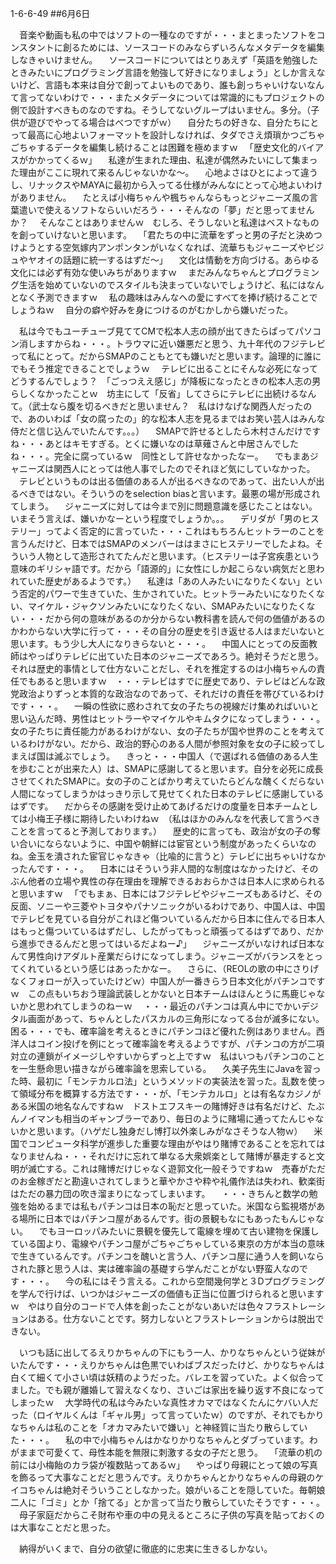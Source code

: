 1-6-6-49
##6月6日
<!-- 49 -->
　音楽や動画も私の中ではソフトの一種なのですが・・・まとまったソフトをコンスタントに創るためには、ソースコードのみならずいろんなメタデータを編集しなきゃいけません。
　ソースコードについてはとりあえず「英語を勉強したときみたいにプログラミング言語を勉強して好きになりましょう」としか言えないけど、言語も本来は自分で創ってよいものであり、誰も創っちゃいけないなんて言ってないわけで・・・またメタデータについては常識的にもプロジェクトの側で設計すべきものなのですね。そうしてないグループはいません。多分。（子供が遊びでやってる場合はべつですがｗ）
　自分たちの好きな、自分たちにとって最高に心地よいフォーマットを設計しなければ、タダでさえ煩瑣かつごちゃごちゃするデータを編集し続けることは困難を極めますｗ
　「歴史文化的バイアスがかかってくるｗ」
　私達が生まれた理由、私達が偶然みたいにして集まった理由がここに現れて来るんじゃないかな〜。
　心地よさはひとによって違うし、リナックスやMAYAに最初から入ってる仕様がみんなにとって心地よいわけがありません。
　たとえば小梅ちゃんや楓ちゃんならもっとジャニーズ風の言葉遣いで使えるソフトならいいだろう・・・そんなの「夢」だと思ってませんか？
　そんなことはありませんｗ　むしろ、そうしないと私達はベストなものを創っていけないと思います。
　「君たちの中に流華をずっと男の子だと決めつけようとする空気嫁内アンポンタンがいなくなれば、流華ちもジャニーズやビジュやヤオイの話題に統一するはずだ〜」
　文化は情動を方向づける。あらゆる文化には必ず有効な使いみちがありますｗ
　まだみんなちゃんとプログラミング生活を始めていないのでスタイルも決まっていないでしょうけど、私にはなんとなく予測できますｗ
　私の趣味はみんなへの愛にすべてを捧げ続けることでしょうねｗ
　自分の癖や好みを身につけるのがむかしから嫌いだった。

　私は今でもユーチューブ見ててCMで松本人志の顔が出てきたらぱってパソコン消しますからね・・・。トラウマに近い嫌悪だと思う、九十年代のフジテレビって私にとって。だからSMAPのこともとても嫌いだと思います。論理的に誰にでもそう推定できることでしょうｗ
　テレビに出ることにそんな必死になってどうするんでしょう？　「ごっつええ感じ」が降板になったときの松本人志の男らしくなかったことｗ　坊主にして「反省」してさらにテレビに出続けるなんて。（武士なら腹を切るべきだと思いません？　私はけなげな関西人だったので、あのいわば「女の腐ったの」的な松本人志を見るまではお笑い芸人はみんな侍だと信じ込んでいたんです。。。）
　SMAPで許せるとしたら木村さんだけですね・・・あとはキモすぎる。とくに嫌いなのは草薙さんと中居さんでしたね・・・。完全に腐っているｗ　同性として許せなかったなー。
　でもまあジャニーズは関西人にとっては他人事でしたのでそれほど気にしていなかった。
　テレビというものは出る価値のある人が出るべきなのであって、出たい人が出るべきではない。そういうのをselection biasと言います。最悪の場が形成されてしまう。
　ジャニーズに対しては今まで別に問題意識を感じたことはない。いまそう言えば、嫌いかなーという程度でしょうか。。。
　デリダが「男のヒステリー」ってよく否定的に言っていた・・・これはもちろんヒットラーのことを言うんだけど、日本ではSMAPのメンバーははまさにヒステリーでしたよね。そういう人物として造形されてたんだと思います。（ヒステリーは子宮疾患という意味のギリシャ語です。だから「語源的」に女性にしか起こらない病気だと思われていた歴史があるようです。）
　私達は「あの人みたいになりたくない」という否定的パワーで生きていた、生かされていた。ヒットラーみたいになりたくない、マイケル・ジャクソンみたいになりたくない、SMAPみたいになりたくない・・・だから何の意味があるのか分からない教科書を読んで何の価値があるのかわからない大学に行って・・・その自分の歴史を引き返せる人はまだいないと思います。もう少し大人になりきらないと・・・。
　中国人にとっての反面教師はやっぱりテレビに出ていた日本のジャニーズであろう。絶対そうだと思う。それは歴史的事情として仕方ないことだし、それを推定するのは小梅ちゃんの責任でもあると思いますｗ　・・・テレビはすでに歴史であり、テレビはどんな政党政治よりずっと本質的な政治なのであって、それだけの責任を帯びているわけです・・・。
　一瞬の性欲に惑わされて女の子たちの視線だけ集めればいいと思い込んだ時、男性はヒットラーやマイケルやキムタクになってしまう・・・。女の子たちに責任能力があるわけがない、女の子たちが国や世界のことを考えているわけがない。だから、政治的野心のある人間が参照対象を女の子に絞ってしまえば国は滅ぶでしょう。
　きっと・・・中国人（で選ばれる価値のある人生を歩むことが出来た人）は、SMAPに感謝してると思います。自分を必死に成長させてくれたSMAPに。女の子のことばかり考えていたらどんな醜くくだらない人間になってしまうかはっきり示して見せてくれた日本のテレビに感謝しているはずです。
　だからその感謝を受け止めてあげるだけの度量を日本チームとしては小梅王子様に期待したいわけねｗ　（私はほかのみんなを代表して言うべきことを言ってると予測しております。）
　歴史的に言っても、政治が女の子の奪い合いにならないように、中国や朝鮮には宦官という制度があったくらいなのね。金玉を潰された宦官じゃなきゃ（比喩的に言うと）テレビに出ちゃいけなかったんです・・・。
　日本にはそういう非人間的な制度はなかったけど、そのぶん他者の立場や異性の存在理由を理解できるおおらかさは日本人に求められると思いますｗ
　「でもまぁ、日本にはフジテレビやジャニーズもあるけど、その反面、ソニーや三菱やトヨタやパナソニックがいるわけであり、中国人は、中国でテレビを見ている自分がこれほど傷ついているんだから日本に住んでる日本人はもっと傷ついているはずだし、したがってもっと頑張ってるはずであり、だから進歩できるんだと思ってはいるだよねー♪」
　ジャニーズがいなければ日本なんて男性向けアダルト産業だらけになってしまう。ジャニーズがバランスをとってくれているという感じはあったかなー。
　さらに、（REOLの歌の中にさりげなくフォローが入っていたけどｗ）中国人が一番きらう日本文化がパチンコですｗ　この点もいちおう理論武装しとかないと日本チームはほんとうに馬鹿じゃないかと思われてしまうのねーｗ
　・・・最近のパチンコは真ん中にでかいデジタル画面があって、ちゃんとしたパスカルの三角形になってる台が滅多にない。困る・・・でも、確率論を考えるときにパチンコほど優れた例はありません。西洋人はコイン投げを例にとって確率論を考えるようですが、パチンコの方が二項対立の連鎖がイメージしやすいからずっと上ですｗ　私はいつもパチンコのことを一生懸命思い描きながら確率論を思索している。
　久美子先生にJavaを習った時、最初に「モンテカルロ法」というメソッドの実装法を習った。乱数を使って領域分布を概算する方法です・・・が、「モンテカルロ」とは有名なカジノがある米国の地名なんですねｗ　ドストエフスキーの賭博好きは有名だけど、たぶんノイマンも相当のギャンブラーであり、毎日のように賭場に通ってたんじゃないかと思います。（ハゲだし独身だし博打以外楽しみがなさそうな人物ｗ）
　米国でコンピュータ科学が進歩した重要な理由がやはり賭博であることを忘れてはなりませんね・・・それだけに忘れて単なる大衆娯楽として賭博が暴走すると文明が滅亡する。これは賭博だけじゃなく遊郭文化一般そうですねｗ　売春がただのお金稼ぎだと勘違いされてしまうと華やかさや粋や礼儀作法は失われ、歓楽街はただの暴力団の吹き溜まりになってしまいます。
　・・・きちんと数学の勉強を始めるまでは私もパチンコは日本の恥だと思っていた。米国なら監視塔がある場所に日本ではパチンコ屋があるんです。街の景観もなにもあったもんじゃない。
　でもヨーロッパみたいに景観を優先して電線を埋めて古い建物を保護している国より、電線やパチンコ屋がごちゃごちゃしている東京の方が本当の意味で生きているんです。パチンコを醜いと言う人、パチンコ屋に通う人を飼いならされた豚と思う人は、実は確率論の基礎すら学んだことがない野蛮人なのです・・・。
　今の私にはそう言える。これから空間幾何学と３Dプログラミングを学んで行けば、いつかはジャニーズの価値も正当に位置づけられると思いますｗ　やはり自分のコードで人体を創ったことがないあいだは色々フラストレーションはある。仕方ないことです。努力しないとフラストレーションからは脱出できない。

　いつも話に出してるえりかちゃんの下にもう一人、かりなちゃんという従妹がいたんです・・・えりかちゃんは色黒でいわばブスだったけど、かりなちゃんは白くて細くて小さい頃は妖精のようだった。バレエを習っていた。よく似合ってました。でも親が離婚して習えなくなり、さいごは家出を繰り返す不良になってしまったｗ
　大学時代の私は今みたいな真性オカマではなくたんにケバい人だった（ロイヤルくんは「ギャル男」って言っていたｗ）のですが、それでもかりなちゃんは私のことを「オカマみたいで嫌い」と神経質に当たり散らしていた・・・。
　私の中で小梅ちゃんはかなりかりなちゃんとダブっています。わがままで可愛くて、母性本能を無限に刺激する女の子だと思う。
　「流華の机の前には小梅飴のカラ袋が複数貼ってあるｗ」
　やっぱり母親にとって娘の写真を飾るって大事なことだと思うんです。えりかちゃんとかりなちゃんの母親のケイコちゃんは絶対そういうことしなかった。娘がいることを隠していた。毎朝娘二人に「ゴミ」とか「捨てる」とか言って当たり散らしていたそうです・・・。
　母子家庭だからこそ財布や車の中の見えるところに子供の写真を貼っておくのは大事なことだと思った。

　納得がいくまで、自分の欲望に徹底的に忠実に生きるしかない。

